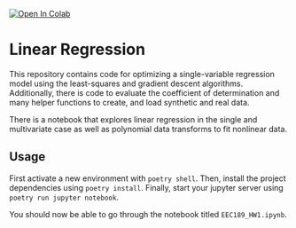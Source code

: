 [![Open In Colab](https://colab.research.google.com/assets/colab-badge.svg)](https://colab.research.google.com/github/alejandroarmas/applied-ml/blob/main/HW1/EEC189_HW1.ipynb)

# Linear Regression

This repository contains code for optimizing a single-variable regression model using the least-squares and gradient descent algorithms. Additionally, there is code to evaluate the coefficient of determination and many helper functions to create, and load synthetic and real data. 

There is a notebook that explores linear regression in the single and multivariate case as well as polynomial data transforms to fit nonlinear data. 


## Usage

First activate a new environment with `poetry shell`. Then, install the project dependencies using `poetry install`. Finally, start your jupyter server using `poetry run jupyter notebook`.

You should now be able to go through the notebook titled `EEC189_HW1.ipynb`. 




